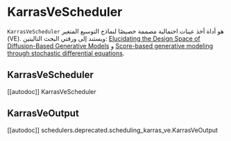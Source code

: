 # KarrasVeScheduler

`KarrasVeScheduler` هو أداة أخذ عينات احتمالية مصممة خصيصًا لنماذج التوسيع المتغير (VE). ويستند إلى ورقتي البحث التاليتين: [Elucidating the Design Space of Diffusion-Based Generative Models](https://huggingface.co/papers/2206.00364) و [Score-based generative modeling through stochastic differential equations](https://huggingface.co/papers/2011.13456).

## KarrasVeScheduler

[[autodoc]] KarrasVeScheduler

## KarrasVeOutput

[[autodoc]] schedulers.deprecated.scheduling_karras_ve.KarrasVeOutput